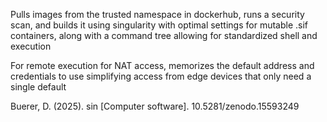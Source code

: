 Pulls images from the trusted namespace in dockerhub, runs a security scan, and builds it
using singularity with optimal settings for mutable .sif containers, along with a command
tree allowing for standardized shell and execution

For remote execution for NAT access, memorizes the default address and credentials to use
simplifying access from edge devices that only need a single default

Buerer, D. (2025). sin [Computer software]. 10.5281/zenodo.15593249
